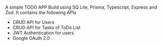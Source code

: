 A simple TODO APP Build using SQ Lite, Prisma, Typescript, Express and Zod.
It contains the following APIs
- CRUD API for Users
- CRUD API for Tasks of ToDo List
- JWT Authentication for users
- Google OAuth 2.0

